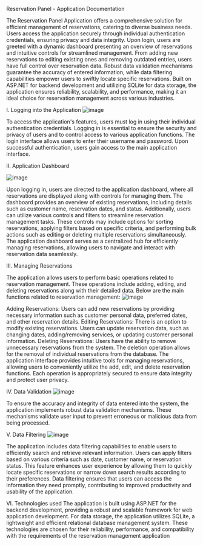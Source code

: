 Reservation Panel - Application Documentation

The Reservation Panel Application offers a comprehensive solution for efficient management of reservations, catering to diverse business needs. Users access the application securely through individual authentication credentials, ensuring privacy and data integrity. Upon login, users are greeted with a dynamic dashboard presenting an overview of reservations and intuitive controls for streamlined management. From adding new reservations to editing existing ones and removing outdated entries, users have full control over reservation data. Robust data validation mechanisms guarantee the accuracy of entered information, while data filtering capabilities empower users to swiftly locate specific reservations. Built on ASP.NET for backend development and utilizing SQLite for data storage, the application ensures reliability, scalability, and performance, making it an ideal choice for reservation management across various industries.

I. Logging into the Application
![image](https://github.com/JakubSencio/ReservationPanel/assets/116436495/234c480f-a128-4250-8171-435fdd2e80fc)

To access the application's features, users must log in using their individual authentication credentials. Logging in is essential to ensure the security and privacy of users and to control access to various application functions. The login interface allows users to enter their username and password. Upon successful authentication, users gain access to the main application interface.

II. Application Dashboard

![image](https://github.com/JakubSencio/ReservationPanel/assets/116436495/91d66363-1c22-4571-bb40-d7d371e358e5)

Upon logging in, users are directed to the application dashboard, where all reservations are displayed along with controls for managing them. The dashboard provides an overview of existing reservations, including details such as customer name, reservation dates, and status. Additionally, users can utilize various controls and filters to streamline reservation management tasks. These controls may include options for sorting reservations, applying filters based on specific criteria, and performing bulk actions such as editing or deleting multiple reservations simultaneously. The application dashboard serves as a centralized hub for efficiently managing reservations, allowing users to navigate and interact with reservation data seamlessly.

III. Managing Reservations

The application allows users to perform basic operations related to reservation management. These operations include adding, editing, and deleting reservations along with their detailed data. Below are the main functions related to reservation management:
![image](https://github.com/JakubSencio/ReservationPanel/assets/116436495/15b89d1a-843c-4699-bb35-81aa2893a17e)

Adding Reservations: Users can add new reservations by providing necessary information such as customer personal data, preferred dates, and other reservation details.
Editing Reservations: There is an option to modify existing reservations. Users can update reservation data, such as changing dates, adding/removing services, or updating customer personal information.
Deleting Reservations: Users have the ability to remove unnecessary reservations from the system. The deletion operation allows for the removal of individual reservations from the database.
The application interface provides intuitive tools for managing reservations, allowing users to conveniently utilize the add, edit, and delete reservation functions. Each operation is appropriately secured to ensure data integrity and protect user privacy.

IV. Data Validation
![image](https://github.com/JakubSencio/ReservationPanel/assets/116436495/d440f9ba-b5eb-4570-9cde-42ea580f5815)

To ensure the accuracy and integrity of data entered into the system, the application implements robust data validation mechanisms. These mechanisms validate user input to prevent erroneous or malicious data from being processed.

V. Data Filtering
![image](https://github.com/JakubSencio/ReservationPanel/assets/116436495/03d34d7a-5b20-4a0f-be6a-21754b50dd6e)

The application includes data filtering capabilities to enable users to efficiently search and retrieve relevant information. Users can apply filters based on various criteria such as date, customer name, or reservation status. This feature enhances user experience by allowing them to quickly locate specific reservations or narrow down search results according to their preferences. Data filtering ensures that users can access the information they need promptly, contributing to improved productivity and usability of the application.

VI. Technologies used
The application is built using ASP.NET for the backend development, providing a robust and scalable framework for web application development. For data storage, the application utilizes SQLite, a lightweight and efficient relational database management system. These technologies are chosen for their reliability, performance, and compatibility with the requirements of the reservation management application
